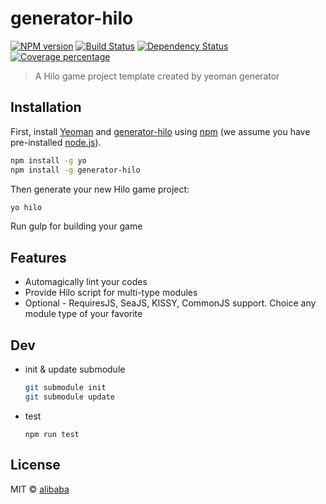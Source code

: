 # generator-hilo  
[![NPM version][npm-image]][npm-url] [![Build Status][travis-image]][travis-url] [![Dependency Status][daviddm-image]][daviddm-url] [![Coverage percentage][coveralls-image]][coveralls-url]
> A Hilo game project template created by yeoman generator

## Installation

First, install [Yeoman](http://yeoman.io) and [generator-hilo][npm-url] using [npm](https://www.npmjs.com/) (we assume you have pre-installed [node.js](https://nodejs.org/)).

```bash
npm install -g yo
npm install -g generator-hilo
```

Then generate your new Hilo game project:

```bash
yo hilo
```

Run gulp for building your game

## Features

* Automagically lint your codes
* Provide Hilo script for multi-type modules
* Optional - RequiresJS, SeaJS, KISSY, CommonJS support. Choice any module type of your favorite

## Dev
* init & update submodule

    ```bash
    git submodule init
    git submodule update
    ```

* test
    ```
    npm run test
    ```

## License

MIT © [alibaba](www.alibaba.com)


[npm-image]: https://badge.fury.io/js/generator-hilo.svg
[npm-url]: https://npmjs.org/package/generator-hilo
[travis-image]: https://travis-ci.org/hiloteam/generator-hilo.svg?branch=master
[travis-url]: https://travis-ci.org/hiloteam/generator-hilo
[daviddm-image]: https://david-dm.org/hiloteam/generator-hilo.svg?theme=shields.io
[daviddm-url]: https://david-dm.org/hiloteam/generator-hilo
[coveralls-image]: https://coveralls.io/repos/hiloteam/generator-hilo/badge.svg
[coveralls-url]: https://coveralls.io/r/hiloteam/generator-hilo
